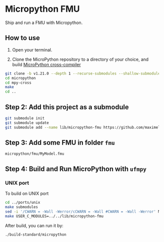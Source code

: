 # Micropython FMU

Ship and run a FMU with Micropython.


## How to use

1. Open your terminal.

2. Clone the MicroPython repository to a directory of your choice, and build [MicroPython cross-compiler](https://github.com/micropython/micropython/blob/master/mpy-cross)

```bash
git clone -b v1.21.0 --depth 1 --recurse-submodules --shallow-submodules https://github.com/micropython/micropython.git
cd micropython
cd mpy-cross
make
cd ..
```

## Step 2: Add this project as a submodule

```bash
git submodule init
git submodule update
git submodule add --name lib/micropython-fmu https://github.com/maximelefrancois86/micropython-fmu lib/micropython-fmu
```

## Step 3: Add some FMU in folder `fmu`

```
micropython/fmu/MyModel.fmu
```

## Step 4: Build and Run MicroPython with `ufmpy`

### UNIX port

To build on UNIX port

```bash
cd ../ports/unix
make submodules
sed -i '/CWARN = -Wall -Werror/cCWARN = -Wall #CWARN = -Wall -Werror' Makefile
make USER_C_MODULES=../../lib/micropython-fmu
```

After build, you can run it by:
    
```bash
./build-standard/micropython
```

